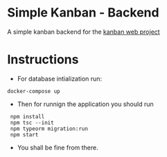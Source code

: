 # Simple Kanban - Backend
 A simple kanban backend for the [kanban web project](https://github.com/GbCarvalho/simple-kanban-web-project)

# Instructions
 - For database intialization run:
  ```
  docker-compose up
  ```

  - Then for runnign the application you should run
 ```
  npm install
  npm tsc --init
  npm typeorm migration:run
  npm start
 ```

  - You shall be fine from there.
